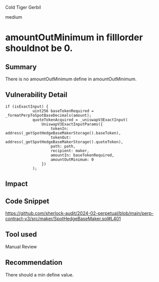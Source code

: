 Cold Tiger Gerbil

medium

# amountOutMinimum in filllorder shouldnot be 0.

## Summary
There is no amountOutMinimum define in amountOutMinimum.
## Vulnerability Detail
    if (isExactInput) {
                uint256 baseTokenRequired = _formatPerpToSpotBaseDecimals(amount);
                quoteTokenAcquired = _uniswapV3ExactInput(
                    UniswapV3ExactInputParams({
                        tokenIn: address(_getSpotHedgeBaseMakerStorage().baseToken),
                        tokenOut: address(_getSpotHedgeBaseMakerStorage().quoteToken),
                        path: path,
                        recipient: maker,
                        amountIn: baseTokenRequired,
                        amountOutMinimum: 0
                    })
                );
## Impact

## Code Snippet
https://github.com/sherlock-audit/2024-02-perpetual/blob/main/perp-contract-v3/src/maker/SpotHedgeBaseMaker.sol#L401
## Tool used

Manual Review

## Recommendation
There should a min define value.